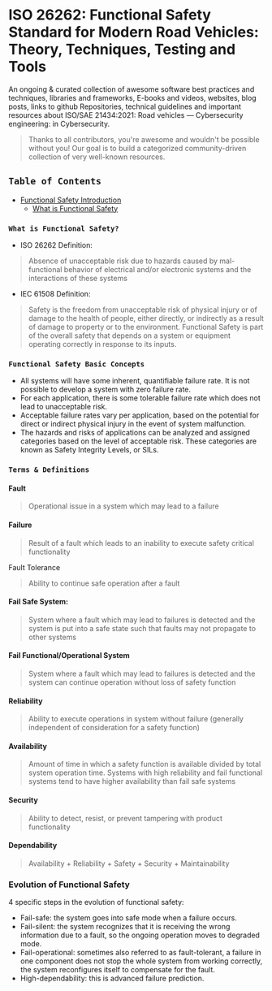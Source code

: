 # ISO 26262: Functional Safety Standard for Modern Road Vehicles: Theory, Techniques, Testing and Tools


An ongoing & curated collection of awesome software best practices and techniques, libraries and frameworks, E-books and videos, websites, blog posts, links to github Repositories, technical guidelines and important resources about ISO/SAE 21434:2021: Road vehicles — Cybersecurity engineering:  in Cybersecurity.
> Thanks to all contributors, you're awesome and wouldn't be possible without you! Our goal is to build a categorized community-driven collection of very well-known resources.


## `Table of Contents`
   - [Functional Safety Introduction](#)
      - [What is Functional Safety](#)


### `What is Functional Safety?`

- ISO 26262 Definition:
> Absence of unacceptable risk due to hazards caused by mal-functional behavior of electrical and/or electronic systems and the interactions of these systems

- IEC 61508 Definition:
> Safety is the freedom from unacceptable risk of physical injury or of damage to the health of people, either directly, or indirectly as a result of damage to property or to the
environment.
> Functional Safety is part of the overall safety that depends on a system or equipment
operating correctly in response to its inputs.

### `Functional Safety Basic Concepts`
- All systems will have some inherent, quantifiable failure rate. It is not possible to develop a system with zero failure rate.
- For each application, there is some tolerable failure rate which does not lead to unacceptable risk.
- Acceptable failure rates vary per application, based on the potential for direct or indirect physical injury in the event of system malfunction.
- The hazards and risks of applications can be analyzed and assigned categories based on the level of acceptable risk. These categories are known as Safety Integrity Levels, or SILs.

### `Terms & Definitions`

#### Fault
> Operational issue in a system which may lead to a failure

#### Failure
> Result of a fault which leads to an inability to execute safety critical functionality

Fault Tolerance
> Ability to continue safe operation after a fault

#### Fail Safe System:
> System where a fault which may lead to failures is detected and the system is put into a safe state such that faults may not propagate to other systems

#### Fail Functional/Operational System
> System where a fault which may lead to failures is detected and the system can continue operation without loss of safety function

#### Reliability
> Ability to execute operations in system without failure (generally independent of consideration for a safety function)

#### Availability
> Amount of time in which a safety function is available divided by total system operation time. Systems with high reliability and fail functional systems tend to have higher availability than fail safe systems

#### Security
> Ability to detect, resist, or prevent tampering with product functionality

#### Dependability
> Availability + Reliability + Safety + Security + Maintainability


### Evolution of Functional Safety

4 specific steps in the evolution of functional safety:

- Fail-safe: the system goes into safe mode when a failure occurs.
- Fail-silent: the system recognizes that it is receiving the wrong information due to a fault, so the ongoing operation moves to degraded mode.
- Fail-operational: sometimes also referred to as fault-tolerant, a failure in one component does not stop the whole system from working correctly, the system reconfigures itself to compensate for the fault.
- High-dependability: this is advanced failure prediction.
